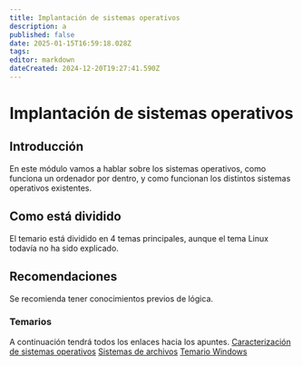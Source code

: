 ```yaml
---
title: Implantación de sistemas operativos
description: a
published: false
date: 2025-01-15T16:59:18.028Z
tags: 
editor: markdown
dateCreated: 2024-12-20T19:27:41.590Z
---
```


# Implantación de sistemas operativos
## Introducción
En este módulo vamos a hablar sobre los sistemas operativos, como funciona un ordenador por dentro, y como funcionan los distintos sistemas operativos existentes.

## Como está dividido
El temario está dividido en 4 temas principales, aunque el tema Linux todavía no ha sido explicado.
## Recomendaciones
Se recomienda tener conocimientos previos de lógica.
### Temarios
A continuación tendrá todos los enlaces hacia los apuntes.
[Caracterización de sistemas operativos](/apuntes/asir/asir1/ISO/Introduccion)
[Sistemas de archivos](/apuntes/asir/asir1/ISO/Sistemas_archivos)
[Temario Windows](/apuntes/asir/asir1/ISO/windows)
